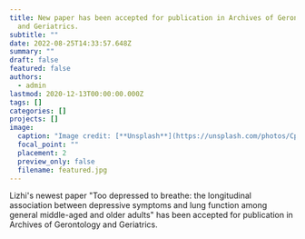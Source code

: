 ```yaml
---
title: New paper has been accepted for publication in Archives of Gerontology
  and Geriatrics.
subtitle: ""
date: 2022-08-25T14:33:57.648Z
summary: ""
draft: false
featured: false
authors:
  - admin
lastmod: 2020-12-13T00:00:00.000Z
tags: []
categories: []
projects: []
image:
  caption: "Image credit: [**Unsplash**](https://unsplash.com/photos/CpkOjOcXdUY)"
  focal_point: ""
  placement: 2
  preview_only: false
  filename: featured.jpg
---
```

Lizhi's newest paper "Too depressed to breathe: the longitudinal association between depressive symptoms and lung function among general middle-aged and older adults" has been accepted for publication in Archives of Gerontology and Geriatrics.